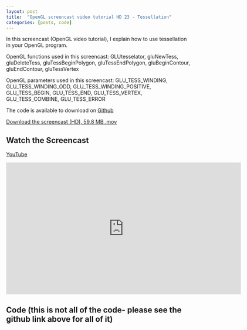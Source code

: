```yaml
---
layout: post
title:  "OpenGL screencast video tutorial HD 23 - Tessellation"
categories: [posts, code]
---
```

In this screencast (OpenGL video tutorial), I explain how to use tessellation in your OpenGL program.

OpenGL functions used in this screencast:
GLUtesselator, gluNewTess, gluDeleteTess, gluTessBeginPolygon, gluTessEndPolygon, gluBeginContour, gluEndContour, gluTessVertex

OpenGL parameters used in this screencast:
GLU_TESS_WINDING, GLU_TESS_WINDING_ODD, GLU_TESS_WINDING_POSITIVE, GLU_TESS_BEGIN, GLU_TESS_END, GLU_TESS_VERTEX, GLU_TESS_COMBINE, GLU_TESS_ERROR

The code is available to download on [Github](https://github.com/davidwparker/opengl-screencasts-3)

[Download the screencast (HD), 59.8 MB .mov](https://dl.dropboxusercontent.com/s/qt05usvi1f7cwzo/episode-023.mov?dl=1)

## Watch the Screencast

[YouTube](http://youtu.be/G6Y2vaPYoTU)

<iframe width="640" height="360" src="http://www.youtube.com/embed/G6Y2vaPYoTU" frameborder="0" allowfullscreen></iframe>

## Code (this is not all of the code- please see the github link above for all of it)

<script src="https://gist.github.com/4495028.js"></script>
